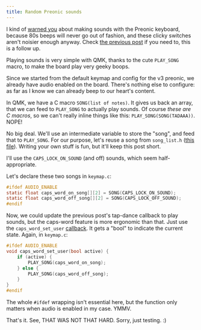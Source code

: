 ```yaml
---
title: Random Preonic sounds
---
```


I kind of [warned you][tap-dance-post] about making sounds with the
Preonic keyboard, because 80s beeps will never go out of fashion, and
these clicky switches aren't noisier enough anyway. Check [the previous
post][tap-dance-post] if you need to, this is a follow up.

Playing sounds is very simple with QMK, thanks to the cute `PLAY_SONG`
macro, to make the board play very geeky boops.

Since we started from the default keymap and config for the v3 preonic,
we already have audio enabled on the board. There's nothing else to
configure: as far as I know we can already beep to our heart's content.

In QMK, we have a C macro `SONG(list of notes)`. It gives us back an
array, that we can feed to `PLAY_SONG` to actually play sounds. Of
course *these are C macros*, so we can't really inline things like this:
`PLAY_SONG(SONG(TADAAA))`. NOPE!

No big deal. We'll use an intermediate variable to store the "song",
and feed that to `PLAY_SONG`. For our purpose, let's reuse a song from
`song_list.h` ([this file][song-list]). Writing your own stuff is fun,
but it'll keep this post short.

I'll use the `CAPS_LOCK_ON_SOUND` (and off) sounds, which seem
half-appropriate.

Let's declare these two songs in `keymap.c`:

```c
#ifdef AUDIO_ENABLE
static float caps_word_on_song[][2] = SONG(CAPS_LOCK_ON_SOUND);
static float caps_word_off_song[][2] = SONG(CAPS_LOCK_OFF_SOUND);
#endif
```

Now, we could update the previous post's tap-dance callback to play
sounds, but the caps-word feature is more ergonomic than that. Just
use the `caps_word_set_user` [callback][qmk-docs]. It gets a "bool" to
indicate the current state. Again, in `keymap.c`:

```c
#ifdef AUDIO_ENABLE
void caps_word_set_user(bool active) {
	if (active) {
		PLAY_SONG(caps_word_on_song);
	} else {
		PLAY_SONG(caps_word_off_song);
	}
}
#endif
```

The whole `#ifdef` wrapping isn't essential here, but the function
only matters when audio is enabled in my case. YMMV.

That's it. See, THAT WAS NOT THAT HARD. Sorry, just testing. :)

[tap-dance-post]: ./2024-06-10-tap-dance-cap-word.html
[song-list]: https://github.com/qmk/qmk_firmware/blob/8b5cdfabf5d05958a607efa174e64377d36e4b64/quantum/audio/song_list.h
[qmk-docs]: https://docs.qmk.fm/features/caps_word#representing-caps-word-state

